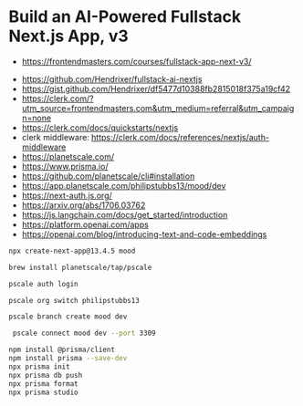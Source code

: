 # Build an AI-Powered Fullstack Next.js App, v3

- <https://frontendmasters.com/courses/fullstack-app-next-v3/>

* <https://github.com/Hendrixer/fullstack-ai-nextjs>
* <https://gist.github.com/Hendrixer/df5477d10388fb2815018f375a19cf42>
* <https://clerk.com/?utm_source=frontendmasters.com&utm_medium=referral&utm_campaign=none>
* <https://clerk.com/docs/quickstarts/nextjs>
* clerk middleware: <https://clerk.com/docs/references/nextjs/auth-middleware>
* <https://planetscale.com/>
* <https://www.prisma.io/>
* <https://github.com/planetscale/cli#installation>
* <https://app.planetscale.com/philipstubbs13/mood/dev>
* <https://next-auth.js.org/>
* <https://arxiv.org/abs/1706.03762>
* <https://js.langchain.com/docs/get_started/introduction>
* <https://platform.openai.com/apps>
* <https://openai.com/blog/introducing-text-and-code-embeddings>

```bash
npx create-next-app@13.4.5 mood
```

```bash
brew install planetscale/tap/pscale
```

```bash
pscale auth login
```

```bash
pscale org switch philipstubbs13
```

```bash
pscale branch create mood dev
```

```bash
 pscale connect mood dev --port 3309
```

```bash
npm install @prisma/client
npm install prisma --save-dev
npx prisma init
npx prisma db push
npx prisma format
npx prisma studio
```
